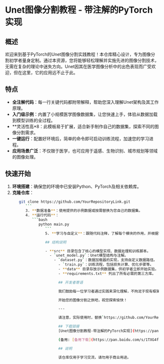 # Unet图像分割教程 - 带注解的PyTorch实现

## 概述

欢迎来到基于PyTorch的Unet图像分割实践教程！本仓库精心设计，专为图像分割初学者量身定制。通过本资源，您将能够轻松理解并实施先进的图像分割技术，无需在复杂的理论中迷失方向。Unet因其在医学图像分析中的出色表现而广受欢迎，但在这里，它的应用远不止于此。

## 特点

- **全注解代码**：每一行关键代码都附带解释，帮助您深入理解Unet架构及其工作原理。
- **入门级示例**：内置了小规模医学图像数据集，让您快速上手，体验从数据加载到模型训练的全过程。
- **灵活性高*8：此模板易于扩展，适合新手制作自己的数据集，探索不同的图像分割需求。
- **一键运行**：配置好环境后，简单的命令即可启动训练流程，加速您的学习进程。
- **应用场景广泛**：不仅限于医学，也可应用于遥感、生物识别、城市规划等领域的图像处理。

## 快速开始

1. **环境搭建**：确保您的环境中已安装Python、PyTorch及相关依赖库。
2. **克隆仓库**：
   ```bash
      git clone https://github.com/YourRepositoryLink.git
         ```
         3. **数据准备**：使用提供的示例数据或按需替换为您自己的数据集。
         4. **运行代码**：
            ```bash
               python main.py
                  ```
                  5. **学习与自定义**：跟随代码注释，了解每个模块的作用，并根据需要调整参数进行实验。

                  ## 结构说明

                  - **src** 目录包含了核心的模型实现、数据处理和训练脚本。
                    - `unet_model.py`：Unet模型结构与注解。
                      - `dataset.py`：数据加载器的实现，支持自定义数据路径。
                        - `train.py`：训练流程，包括损失计算、优化步骤等。
                        - **data** 目录存放示例数据集，供初学者立即开始实验。
                        - **requirements.txt** 列出了所有必需的第三方库。

                        ## 开发者寄语

                        我们鼓励每一位学习者通过实践来深化理解，不拘泥于现有框架，勇于创新。这个项目不仅是学习的起点，也希望能成为您探索更广阔图像处理世界的跳板。在您使用过程中如有任何疑问或建议，欢迎贡献您的想法，让我们共同进步！

                        开始您的图像分割之旅吧，祝您探索愉快！

                        ---

                        请注意，实际使用时，替换`https://github.com/YourRepositoryLink.git`为仓库的实际链接地址。

                        ## 下载链接
                        [Unet图像分割教程-带注解的PyTorch实现](https://pan.quark.cn/s/c08492863c25) 

                        (备用: [备用下载](https://pan.baidu.com/s/1TXG4fx2my6MDieyd79z4lQ?pwd=1234))

                        ## 说明

                        该仓库仅用于学习交流，请勿用于商业用途。
